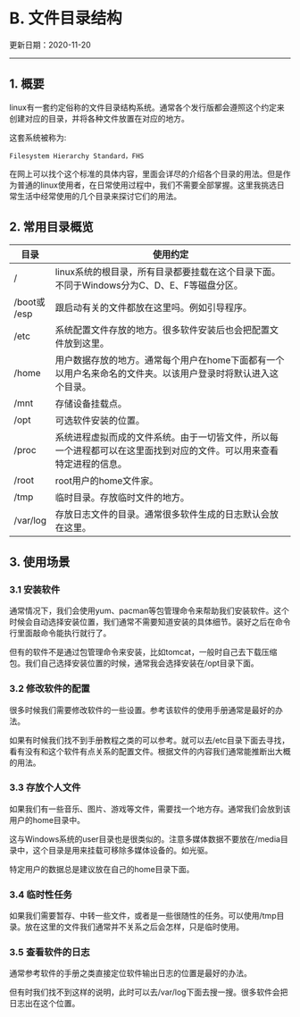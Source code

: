 # B. 文件目录结构

更新日期：2020-11-20

----------------------------------

## 1. 概要

linux有一套约定俗称的文件目录结构系统。通常各个发行版都会遵照这个约定来创建对应的目录，并将各种文件放置在对应的地方。

这套系统被称为:

    Filesystem Hierarchy Standard，FHS

在网上可以找个这个标准的具体内容，里面会详尽的介绍各个目录的用法。但是作为普通的linux使用者，在日常使用过程中，我们不需要全部掌握。这里我挑选日常生活中经常使用的几个目录来探讨它们的用法。

## 2. 常用目录概览

目录 |	使用约定
--- | ---
/	| linux系统的根目录，所有目录都要挂载在这个目录下面。不同于Windows分为C、D、E、F等磁盘分区。
/boot或<br>/esp |	跟启动有关的文件都放在这里吗。例如引导程序。
/etc |	系统配置文件存放的地方。很多软件安装后也会把配置文件放到这里。
/home |	用户数据存放的地方。通常每个用户在home下面都有一个以用户名来命名的文件夹。以该用户登录时将默认进入这个目录。
/mnt	| 存储设备挂载点。
/opt |	可选软件安装的位置。
/proc |	系统进程虚拟而成的文件系统。由于一切皆文件，所以每一个进程都可以在这里面找到对应的文件。可以用来查看特定进程的信息。
/root	| root用户的home文件家。
/tmp |	临时目录。存放临时文件的地方。
/var/log |	存放日志文件的目录。通常很多软件生成的日志默认会放在这里。

## 3. 使用场景

### 3.1 安装软件

通常情况下，我们会使用yum、pacman等包管理命令来帮助我们安装软件。这个时候会自动选择安装位置，我们通常不需要知道安装的具体细节。装好之后在命令行里面敲命令能执行就行了。

但有的软件不是通过包管理命令来安装，比如tomcat，一般时自己去下载压缩包。我们自己选择安装位置的时候，通常我会选择安装在/opt目录下面。

### 3.2 修改软件的配置

很多时候我们需要修改软件的一些设置。参考该软件的使用手册通常是最好的办法。

如果有时候我们找不到手册教程之类的可以参考。就可以去/etc目录下面去寻找，看有没有和这个软件有点关系的配置文件。根据文件的内容我们通常能推断出大概的用法。

### 3.3 存放个人文件

如果我们有一些音乐、图片、游戏等文件，需要找一个地方存。通常我们会放到该用户的home目录中。

这与Windows系统的user目录也是很类似的。注意多媒体数据不要放在/media目录中，这个目录是用来挂载可移除多媒体设备的。如光驱。

特定用户的数据总是建议放在自己的home目录下面。

### 3.4 临时性任务

如果我们需要暂存、中转一些文件，或者是一些很随性的任务。可以使用/tmp目录。放在这里的文件我们通常并不关系之后会怎样，只是临时使用。

### 3.5 查看软件的日志

通常参考软件的手册之类直接定位软件输出日志的位置是最好的办法。

但有时我们找不到这样的说明，此时可以去/var/log下面去搜一搜。很多软件会把日志出在这个位置。
